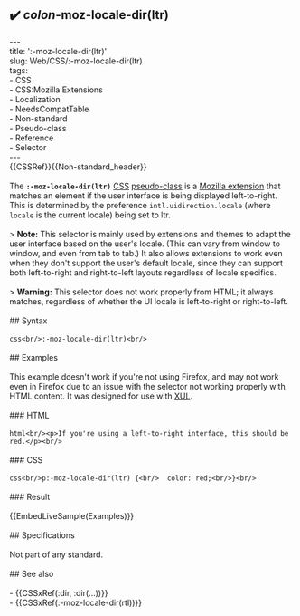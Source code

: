 ## ✔️ _colon_-moz-locale-dir(ltr) 
 ---<br/>title: ':-moz-locale-dir(ltr)'<br/>slug: Web/CSS/:-moz-locale-dir(ltr)<br/>tags:<br/>  - CSS<br/>  - CSS:Mozilla Extensions<br/>  - Localization<br/>  - NeedsCompatTable<br/>  - Non-standard<br/>  - Pseudo-class<br/>  - Reference<br/>  - Selector<br/>---<br/>{{CSSRef}}{{Non-standard_header}}<br/><br/>The **`:-moz-locale-dir(ltr)`** [CSS](/en-US/docs/Web/CSS) [pseudo-class](/en-US/docs/Web/CSS/Pseudo-classes) is a [Mozilla extension](/en-US/docs/Web/CSS/Mozilla_Extensions) that matches an element if the user interface is being displayed left-to-right. This is determined by the preference `intl.uidirection.locale` (where `locale` is the current locale) being set to ltr.<br/><br/>> **Note:** This selector is mainly used by extensions and themes to adapt the user interface based on the user's locale. (This can vary from window to window, and even from tab to tab.) It also allows extensions to work even when they don't support the user's default locale, since they can support both left-to-right and right-to-left layouts regardless of locale specifics.<br/><br/>> **Warning:** This selector does not work properly from HTML; it always matches, regardless of whether the UI locale is left-to-right or right-to-left.<br/><br/>## Syntax<br/><br/>```css<br/>:-moz-locale-dir(ltr)<br/>```<br/><br/>## Examples<br/><br/>This example doesn't work if you're not using Firefox, and may not work even in Firefox due to an issue with the selector not working properly with HTML content. It was designed for use with [XUL](/en-US/docs/Archive/Mozilla/XUL).<br/><br/>### HTML<br/><br/>```html<br/><p>If you're using a left-to-right interface, this should be red.</p><br/>```<br/><br/>### CSS<br/><br/>```css<br/>p:-moz-locale-dir(ltr) {<br/>  color: red;<br/>}<br/>```<br/><br/>### Result<br/><br/>{{EmbedLiveSample(Examples)}}<br/><br/>## Specifications<br/><br/>Not part of any standard.<br/><br/>## See also<br/><br/>- {{CSSxRef(:dir, :dir(…))}}<br/>- {{CSSxRef(:-moz-locale-dir(rtl))}}<br/>